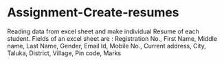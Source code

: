 # Assignment-Create-resumes
Reading data from excel sheet and make individual Resume of each student.
Fields of an excel sheet are : Registration No., First Name, Middle name, Last Name, Gender, Email Id, Mobile No., Current address, City, Taluka, District, Village, Pin code, Marks
